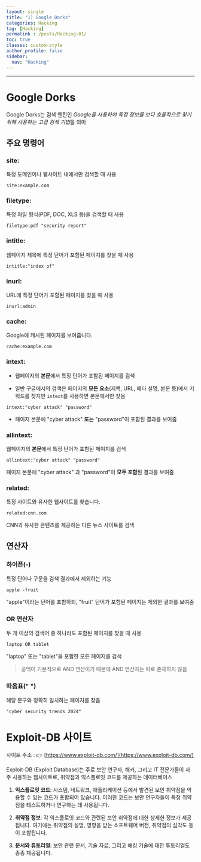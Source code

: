 ```yaml
---
layout: single
title: "1) Google Dorks"
categories: Hacking
tag: [Hacking]
permalink : /posts/Hacking-01/
toc: true
classes: custom-style
author_profile: false
sidebar:
  nav: "Hacking"
---
```


<hr>

# Google Dorks

Google Dorks는 검색 엔진인 *Google을 사용하여 특정 정보를 보다 효율적으로 찾기 위해 사용하는 고급 검색 기법*을 의미

## 주요 명령어

### site:

특정 도메인이나 웹사이트 내에서만 검색할 때 사용

```
site:example.com
```

### filetype: 

특정 파일 형식(PDF, DOC, XLS 등)을 검색할 때 사용

```
filetype:pdf "security report"
```

### intitle:

웹페이지 제목에 특정 단어가 포함된 페이지를 찾을 때 사용

```
intitle:"index of"
```

### inurl:

URL에 특정 단어가 포함된 페이지를 찾을 때 사용

```
inurl:admin
```

### cache:

Google에 캐시된 페이지를 보여줍니다.

```
cache:example.com
```

### intext:

- 웹페이지의 **본문**에서 특정 단어가 포함된 페이지를 검색

- 일반 구글에서의 검색은 페이지의 **모든 요소**(제목, URL, 메타 설명, 본문 등)에서 키워드를 찾지만 `intext`를 사용하면 본문에서만 찾음

```
intext:"cyber attack" "password"
```

- 페이지 본문에 "cyber attack" **또는** "password"이 포함된 결과를 보여줌

### allintext:

웹페이지의 **본문**에서 특정 단어가 포함된 페이지를 검색

```
allintext:"cyber attack" "password"
```

페이지 본문에 "cyber attack" 과 "password"이 **모두 포함**된 결과를 보여줌

### related:

특정 사이트와 유사한 웹사이트를 찾습니다.

```
related:cnn.com
```

CNN과 유사한 콘텐츠를 제공하는 다른 뉴스 사이트를 검색

## 연산자

### 하이픈(-)

특정 단어나 구문을 검색 결과에서 제외하는 기능

```
apple -fruit
```

"apple"이라는 단어를 포함하되, "fruit" 단어가 포함된 페이지는 제외한 결과를 보여줌

### OR 연산자

두 개 이상의 검색어 중 하나라도 포함된 페이지를 찾을 때 사용

```
laptop OR tablet
```

"laptop" 또는 "tablet"을 포함한 모든 페이지를 검색

> 공백이 기본적으로 AND 연산이기 때문에 AND 연산자는 따로 존재하지 않음

### 따옴표(" ")

해당 문구와 정확히 일치하는 페이지를 찾음

```
"cyber security trends 2024"
```

# Exploit-DB 사이트

사이트 주소 : 👉 [https://www.exploit-db.com/](https://www.exploit-db.com/)

Exploit-DB (Exploit Database)는 주로 보안 연구자, 해커, 그리고 IT 전문가들이 자주 사용하는 웹사이트로, 취약점과 익스플로잇 코드를 제공하는 데이터베이스

1. **익스플로잇 코드**: 시스템, 네트워크, 애플리케이션 등에서 발견된 보안 취약점을 악용할 수 있는 코드가 포함되어 있습니다. 이러한 코드는 보안 연구자들이 특정 취약점을 테스트하거나 연구하는 데 사용됩니다.

2. **취약점 정보**: 각 익스플로잇 코드와 관련된 보안 취약점에 대한 상세한 정보가 제공됩니다. 여기에는 취약점의 설명, 영향을 받는 소프트웨어 버전, 취약점의 심각도 등이 포함됩니다.

3. **문서와 튜토리얼**: 보안 관련 문서, 기술 자료, 그리고 해킹 기술에 대한 튜토리얼도 종종 제공됩니다.